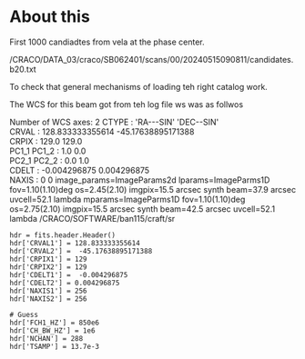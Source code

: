 # About this
First 1000 candiadtes from vela at the phase center.

/CRACO/DATA_03/craco/SB062401/scans/00/20240515090811/candidates.b20.txt

To check that general mechanisms of loading teh right catalog work.

The WCS for this beam got from teh log file ws was as follwos

Number of WCS axes: 2
CTYPE : 'RA---SIN'  'DEC--SIN'  
CRVAL : 128.833333355614  -45.17638895171388  
CRPIX : 129.0  129.0  
PC1_1 PC1_2  : 1.0  0.0  
PC2_1 PC2_2  : 0.0  1.0  
CDELT : -0.004296875  0.004296875  
NAXIS : 0  0 image_params=ImageParams2d lparams=ImageParms1D fov=1.10(1.10)deg os=2.45(2.10) imgpix=15.5 arcsec synth beam=37.9 arcsec uvcell=52.1 lambda mparams=ImageParms1D fov=1.10(1.10)deg os=2.75(2.10) imgpix=15.5 arcsec synth beam=42.5 arcsec uvcell=52.1 lambda
/CRACO/SOFTWARE/ban115/craft/sr


    hdr = fits.header.Header()
    hdr['CRVAL1'] = 128.833333355614
    hdr['CRVAL2'] =  -45.17638895171388 
    hdr['CRPIX1'] = 129
    hdr['CRPIX2'] = 129
    hdr['CDELT1'] =  -0.004296875
    hdr['CDELT2'] = 0.004296875  
    hdr['NAXIS1'] = 256
    hdr['NAXIS2'] = 256
    
    # Guess
    hdr['FCH1_HZ'] = 850e6
    hdr['CH_BW_HZ'] = 1e6
    hdr['NCHAN'] = 288
    hdr['TSAMP'] = 13.7e-3
